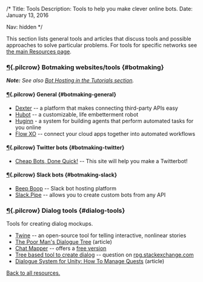 /*
Title: Tools
Description: Tools to help you make clever online bots.
Date: January 13, 2016

Nav: hidden
*/

This section lists general tools and articles that discuss tools and possible approaches to solve particular problems. For tools for specific networks see [the main Resources page](/resources/#specific-resources).

### [¶](#botmaking){.pilcrow} Botmaking websites/tools {#botmaking}

***Note:** See also [Bot Hosting in the Tutorials section](/tutorials/#bot-hosting).*

#### [¶](#botmaking-general){.pilcrow} General {#botmaking-general}

- [Dexter](https://rundexter.com/) -- a platform that makes connecting third-party APIs easy
- [Hubot](https://hubot.github.com/) -- a customizable, life embetterment robot
- [Huginn](https://github.com/cantino/huginn) - a system for building agents that perform automated tasks for you online
- [Flow XO](https://flowxo.com/) -- connect your cloud apps together into automated workflows

#### [¶](#botmaking-twitter){.pilcrow} Twitter bots {#botmaking-twitter}

- [Cheap Bots, Done Quick!](http://cheapbotsdonequick.com/) -- This site will help you make a Twitterbot!

#### [¶](#botmaking-slack){.pilcrow} Slack bots {#botmaking-slack}

- [Beep Boop](https://beepboophq.com) -- Slack bot hosting platform
- [Slack.Pipe](http://slack.datastack.co/) -- allows you to create custom bots from any API

### [¶](#dialog-tools){.pilcrow} Dialog tools {#dialog-tools}

Tools for creating dialog mockups.

- [Twine](http://twinery.org/) -- an open-source tool for telling interactive, nonlinear stories
- [The Poor Man's Dialogue Tree](http://etodd.io/2014/05/16/the-poor-mans-dialogue-tree/) (article)
- [Chat Mapper](http://www.chatmapper.com/features/) -- offers a [free version](http://www.chatmapper.com/pricing/)
- [Tree based tool to create dialog](http://rpg.stackexchange.com/questions/34816/tree-based-tool-to-create-dialog) -- question on [rpg.stackexchange.com](http://rpg.stackexchange.com/)
- [Dialogue System for Unity: How To Manage Quests](http://www.pixelcrushers.com/dialogue_system/manual/html/how_to_manage_quests.html#questCaseStudy) (article)

[Back to all resources.](/resources)
